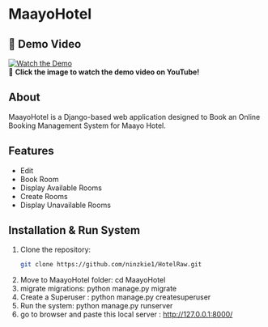 # MaayoHotel
 
## 🎥 Demo Video  
[![Watch the Demo](https://img.youtube.com/vi/_8_zNgBAV7E/0.jpg)](https://www.youtube.com/watch?v=_8_zNgBAV7E)  
🔗 **Click the image to watch the demo video on YouTube!**  


## About
MaayoHotel is a Django-based web application designed to Book an Online Booking Management System for Maayo Hotel.

## Features
- Edit
- Book Room
- Display Available Rooms
- Create Rooms
- Display Unavailable Rooms


## Installation & Run System
1. Clone the repository:
   ```sh
   git clone https://github.com/ninzkie1/HotelRaw.git

2. Move to MaayoHotel folder:
	cd MaayoHotel
3. migrate migrations:
   	python manage.py migrate
4.  Create a Superuser :
   	python manage.py createsuperuser
5. Run the system:
	python manage.py runserver
6. go to browser and paste this local server :  http://127.0.0.1:8000/

